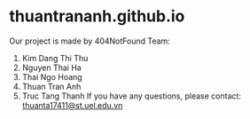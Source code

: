 # thuantrananh.github.io

Our project is made by 404NotFound Team:
1. Kim Dang Thi Thu
2. Nguyen Thai Ha
3. Thai Ngo Hoang
4. Thuan Tran Anh
5. Truc Tang Thanh
If you have any questions, please contact: thuanta17411@st.uel.edu.vn
